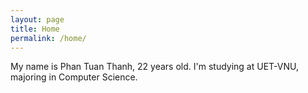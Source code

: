 ```yaml
---
layout: page
title: Home
permalink: /home/
---
```

My name is Phan Tuan Thanh, 22 years old. I'm studying at UET-VNU, majoring in Computer Science.